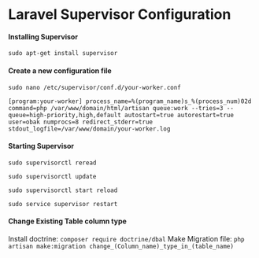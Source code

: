 # Laravel Supervisor Configuration

#### Installing Supervisor

`sudo apt-get install supervisor`

#### Create a new configuration file

`sudo nano /etc/supervisor/conf.d/your-worker.conf`

`
[program:your-worker]
process_name=%(program_name)s_%(process_num)02d
command=php /var/www/domain/html/artisan queue:work --tries=3 --queue=high-priority,high,default
autostart=true
autorestart=true
user=obak
numprocs=8
redirect_stderr=true
stdout_logfile=/var/www/domain/your-worker.log
`

#### Starting Supervisor

`sudo supervisorctl reread`
 
`sudo supervisorctl update`
 
`sudo supervisorctl start reload`

`sudo service supervisor restart`


#### Change Existing Table column type
Install doctrine:
`composer require doctrine/dbal`
Make Migration file:
`php artisan make:migration change_(Column_name)_type_in_(table_name)`


